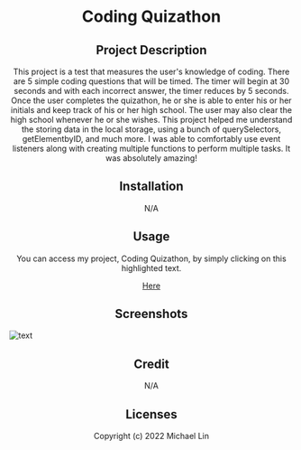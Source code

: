  <h1 align="center"> Coding Quizathon </h1>

<h2 align="center"> Project Description </h2>
<p align="center"> This project is a test that measures the user's knowledge of coding. There are 5 simple coding questions that will be timed. The timer will begin at 30 seconds and with each incorrect answer, the timer reduces by 5 seconds. Once the user completes the quizathon, he or she is able to enter his or her initials and keep track of his or her high school. The user may also clear the high school whenever he or she wishes. This project helped me understand the storing data in the local storage, using a bunch of querySelectors, getElementbyID, and much more. I was able to comfortably use event listeners along with creating multiple functions to perform multiple tasks. It was absolutely amazing!</p>
  
<h2 align="center"> Installation </h2>
<p align="center"> N/A </p>

<h2 align="center"> Usage </h2>
<p align="center"> You can access my project, Coding Quizathon, by simply clicking on this highlighted text. </p>
<p align="center"> <a href="https://michaelx626.github.io/Most-Secure-Password-Generator/index.html" target="_blank"> Here </a> </p>

<h2 align="center"> Screenshots </h2>

![text](https://github.com/Michaelx626/Most-Secure-Password-Generator/blob/main/assets/CSS/Screen%20Shot%202022-12-22%20at%2011.13.55%20PM.png)

<h2 align="center">  Credit </h2>
<p align="center"> N/A

<h2 align="center"> Licenses </h2>
<p align="center"> Copyright (c) 2022 Michael Lin </p>
